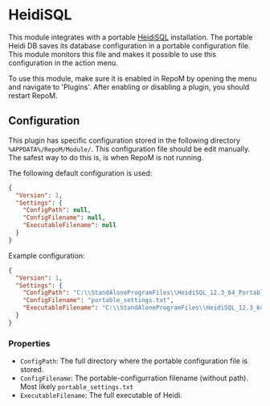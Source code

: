 # HeidiSQL

This module integrates with a portable [HeidiSQL](https://www.heidisql.com/)  installation. The portable Heidi DB saves its database configuration in a portable configuration file. This module monitors this file and makes it possible to use this configuration in the action menu.

To use this module, make sure it is enabled in RepoM by opening the menu and navigate to 'Plugins'. After enabling or disabling a plugin, you should restart RepoM.

## Configuration

This plugin has specific configuration stored in the following directory `%APPDATA%/RepoM/Module/`. This configuration file should be edit manually. The safest way to do this is, is when RepoM is not running.

The following default configuration is used:

```json
{
  "Version": 1,
  "Settings": {
    "ConfigPath": null,
    "ConfigFilename": null,
    "ExecutableFilename": null
  }
}
```

Example configuration:

```json
{
  "Version": 1,
  "Settings": {
    "ConfigPath": "C:\\StandAloneProgramFiles\\HeidiSQL_12.3_64_Portable",
    "ConfigFilename": "portable_settings.txt",
    "ExecutableFilename": "C:\\StandAloneProgramFiles\\HeidiSQL_12.3_64_Portable\\heidisql.exe"
  }
}
```

### Properties

- `ConfigPath`: The full directory where the portable configuration file is stored.
- `ConfigFilename`: The portable-configurration filename (without path). Most likely `portable_settings.txt`
- `ExecutableFilename`: The full executable of Heidi.

